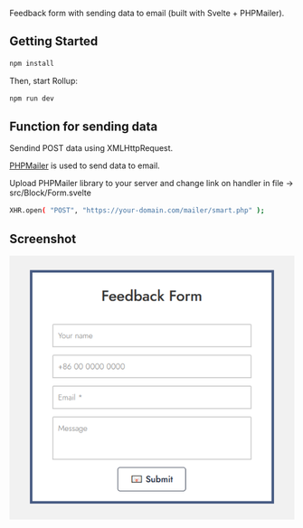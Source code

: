 Feedback form with sending data to email (built with Svelte + PHPMailer). 


## Getting Started

```bash
npm install
```

Then, start Rollup:

```bash
npm run dev
```

## Function for sending data
Sendind POST data using XMLHttpRequest.

<a href="https://github.com/PHPMailer/PHPMailer">PHPMailer</a> is used to send data to email.

Upload PHPMailer library to your server and change link on handler in file -> src/Block/Form.svelte

```bash
XHR.open( "POST", "https://your-domain.com/mailer/smart.php" );
```

## Screenshot
![alt text](https://raw.githubusercontent.com/Altentaller/svelte-feedback-form/master/screen.png "screenshot")